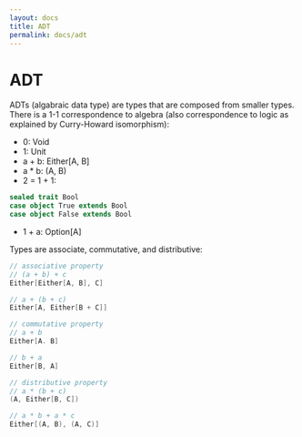 ```yaml
---
layout: docs
title: ADT
permalink: docs/adt
---
```

# ADT
ADTs (algabraic data type) are types that are composed from smaller types. There is a 1-1 correspondence to algebra (also correspondence to logic as explained by Curry-Howard isomorphism):
- 0: Void
- 1: Unit
- a + b: Either[A, B]
- a * b: (A, B)
- 2 = 1 + 1:
```scala
sealed trait Bool
case object True extends Bool
case object False extends Bool
```
- 1 + a: Option[A]

Types are associate, commutative, and distributive:
```scala
// associative property
// (a + b) + c
Either[Either[A, B], C]

// a + (b + c)
Either[A, Either[B + C]]

// commutative property
// a + b
Either[A. B]

// b + a
Either[B, A]

// distributive property
// a * (b + c)
(A, Either[B, C])

// a * b + a * c
Either[(A, B), (A, C)]
```